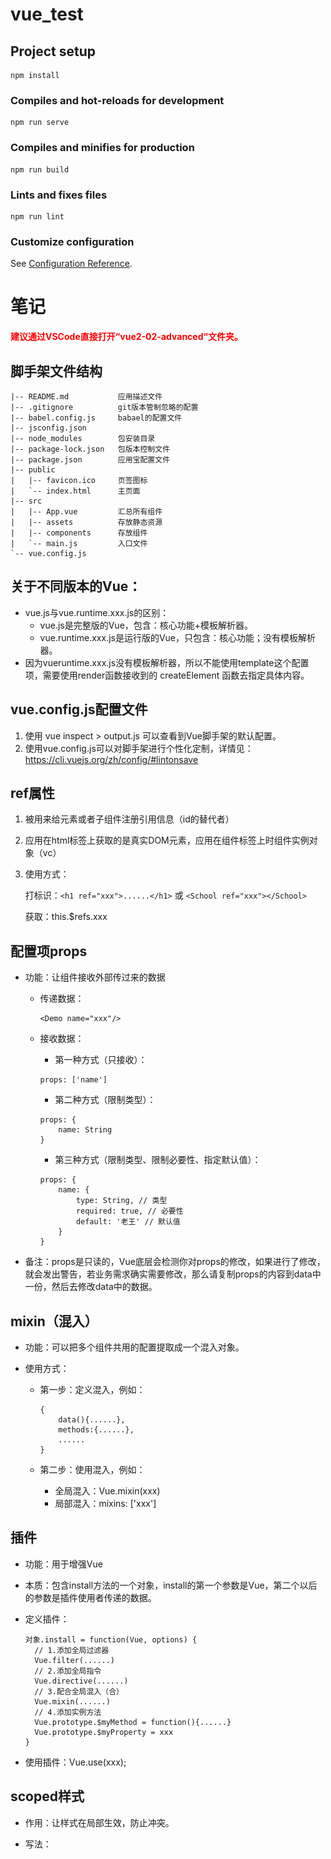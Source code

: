 # vue_test

## Project setup
```
npm install
```

### Compiles and hot-reloads for development
```
npm run serve
```

### Compiles and minifies for production
```
npm run build
```

### Lints and fixes files
```
npm run lint
```

### Customize configuration
See [Configuration Reference](https://cli.vuejs.org/config/).



# 笔记

<span style="color:red;font-weight:bold;">建议通过VSCode直接打开“vue2-02-advanced“文件夹。</span>

## 脚手架文件结构

```shell
|-- README.md			应用描述文件
|-- .gitignore			git版本管制忽略的配置
|-- babel.config.js		babael的配置文件
|-- jsconfig.json		
|-- node_modules		包安装目录
|-- package-lock.json	包版本控制文件
|-- package.json		应用宝配置文件
|-- public
|   |-- favicon.ico		页签图标
|   `-- index.html		主页面
|-- src
|   |-- App.vue			汇总所有组件
|   |-- assets			存放静态资源
|   |-- components		存放组件
|   `-- main.js			入口文件
`-- vue.config.js
```



## 关于不同版本的Vue：

- vue.js与vue.runtime.xxx.js的区别：
  - vue.js是完整版的Vue，包含：核心功能+模板解析器。
  - vue.runtime.xxx.js是运行版的Vue，只包含：核心功能；没有模板解析器。
- 因为vueruntime.xxx.js没有模板解析器，所以不能使用template这个配置项，需要使用render函数接收到的 createElement 函数去指定具体内容。



## vue.config.js配置文件

1. 使用 vue inspect > output.js 可以查看到Vue脚手架的默认配置。
2. 使用vue.config.js可以对脚手架进行个性化定制，详情见：https://cli.vuejs.org/zh/config/#lintonsave

## ref属性

1. 被用来给元素或者子组件注册引用信息（id的替代者）

2. 应用在html标签上获取的是真实DOM元素，应用在组件标签上时组件实例对象（vc）

3. 使用方式：

   打标识：`<h1 ref="xxx">......</h1>` 或 `<School ref="xxx"></School>`

   获取：this.$refs.xxx

## 配置项props

- 功能：让组件接收外部传过来的数据

  - 传递数据：

    ```vue
    <Demo name="xxx"/>
    ```

  - 接收数据：

    - 第一种方式（只接收）：

    ```vue
    props: ['name']
    ```

    - 第二种方式（限制类型）：

    ```vue
    props: {
    	name: String
    }
    ```

    - 第三种方式（限制类型、限制必要性、指定默认值）：

    ```shell
    props: {
    	name: {
    		type: String, // 类型
    		required: true, // 必要性
    		default: '老王' // 默认值
    	}
    }
    ```

- 备注：props是只读的，Vue底层会检测你对props的修改，如果进行了修改，就会发出警告，若业务需求确实需要修改，那么请复制props的内容到data中一份，然后去修改data中的数据。

## mixin（混入）

- 功能：可以把多个组件共用的配置提取成一个混入对象。

- 使用方式：

  - 第一步：定义混入，例如：

    ```vue
    {
    	data(){......},
    	methods:{......},
    	......
    }
    ```

  - 第二步：使用混入，例如：

    - 全局混入：Vue.mixin(xxx)
    - 局部混入：mixins: ['xxx']



## 插件

- 功能：用于增强Vue

- 本质：包含install方法的一个对象，install的第一个参数是Vue，第二个以后的参数是插件使用者传递的数据。

- 定义插件：

  ```vue
  对象.install = function(Vue, options) {
  	// 1.添加全局过滤器
  	Vue.filter(......)
  	// 2.添加全局指令
  	Vue.directive(......)
  	// 3.配合全局混入（合）
  	Vue.mixin(......)
  	// 4.添加实例方法
  	Vue.prototype.$myMethod = function(){......}
  	Vue.prototype.$myProperty = xxx
  }
  ```

- 使用插件：Vue.use(xxx);



## scoped样式

- 作用：让样式在局部生效，防止冲突。

- 写法：

  <style scoped>

## 总结TodoList案例

- 组件化编码流程：
  - 拆分静态组件：组件要按照功能点拆分，命名不要与html元素冲突。
  - 实现动态组件：考虑好数据的存放位置，数据是一个组件在用，还是一些组件在用：
    - 一个组件在用：放在组件自身即可。
    - 一些组件在用：放在他们共同的父组件上（<span style="color:red">状态提升</span>）
  - 实现交互：从绑定事件开始。
- props适用于：
  - 父组件==>子组件通信。
  - 子组件==>父组件通信（要求父先给子一个函数）
- 使用v-model时要切记：v-model绑定的值不能是props传过来的值，因为props是不可以修改的！
- props穿过来的若是对象类型的值，修改对象中的属性时Vue不会报错，但不推荐这样做。



## webStorage

- 存储内容大小一般支持5MB左右（不同浏览器可能还不一样）
- 浏览器端通过window.sessionStorage和window.localStorage属性来实现本地存储机制。
- 相关API：
  - xxxStorage.setItem('key', 'value');
    - 该方法接受一个键和值作为参数，会把键值对添加到存储中，如果键名存在，则更新其对应的值。
  - xxxStorage.getItem('person');
    - 该方法接受一个键名作为参数，返回键名对应的值。
  - xxxStorage.removeItem('key')
    - 该方法接受一个键名作为参数，并把该键名从存储中删除。
  - xxxStorage.clear()
    - 该方法会清空存储中的所有数据。
- 备注：
  - sessionStorage存储的内容会随着浏览器窗口关闭而消失。
  - localStorage存储的内容，需要手动清除才会消失。
  - xxxStorage.getItem(xxx)，如果xxx对应的value获取不到，那么getItem的返回值是null。
  - JSON.parse(null)的结果依然是null.



## 组件的自定义事件

- 一种组件间通信的方式，适用于<span style="color:red;font-weight:bold;">子组件==>父组件</span>

- 使用场景：A是父组件，B是子组件，B想给A传数据，那么就要在A中给B绑定自定义事件（<span style="color:red;font-weight:bold;">事件的回调在A中</span>）。

- 绑定自定义事件：

  - 第一种方式，在父组件中：

    ```vue
    <Demo @atguigu="test"/> 
    // 或者
    <Demo v-on:atguigu="test"/>
    ```

  - 第二种方式，在父组件中：

    ```vue
    <Demo ref="demo"/>
    ......
    mounted() {
    	this.$refs.xxx.$on('atguigu', this.test);
    }
    ```

  - 若想让自定义事件只能触发一次，可以使用`once`修饰符，或`$once`方法。

- 触发自定义事件：`this.$emit('atguigu',数据)`。

- 解绑自定义事件：`this.$off('atguigu')`。

- 组件上也可以绑定原生DOM事件，需要使用`native`修饰符。

- 注意：通过`this.$refs.xxx.$on('atguigu',回调)`绑定自定义事件时，回调<span style="color:red;font-weight:bold;">要么配置在methods中，要么用箭头函数</span>，否则this指向会出问题！！！



## 全局事件总线（GlobalEventBus）

- 一种组件间通信的方式，适用于<span style="color:red;font-weight:bold;">任意组件间通信</span>。

- 安装全局事件总线：

  ```js
  new Vue({
  	......
      beforeCreate() {
  		Vue.prototype.$bus = this; // 安装全局事件总线，￥bus就是当前应用的vm
  	},
      ......
  })
  ```

- 使用全局事件总线：

  - 接收数据：A组件想接收数据，则在A组件中给$bus绑定自定义事件<span style="color:red;font-weight:bold;">回调留在A组件自身</span>。

    ```js
    methods(){
        demo(data){......}
    }
    ......
    mounted(){
        this.$bus.$on('xxx', this.dmeo);
    }
    ```

  - 提供数据：`this.$but.$emit('xxx', 数据)`

- 最好在beforeDestroy钩子中，用$off去解绑<span style="color:red;font-weight:bold;">当前组件所用到的</span>事件。



## 消息订阅与发布

- 一种组件间通信的方式，适用于<span style="color:red;font-weight:bold;">任意组件间通信</span>。

- 使用步骤：

  - 安装pubsub：`npm i pubsub-js`

  - 引入：`import pubsub from 'pubsub-js'`

  - 接收数据：A组件想接收数据，则在A组件中订阅消息，订阅的<span style="color:red;font-weight:bold;">回调留在A组件自身</span>。

    ```js
    methods(){
        demo(data){......}
    }
    ......
    mounted(){
        this.pid = pubsub.subscribe('xxx', this.demo); // 订阅消息
    }
    ```

  - 提供数据：`pubsub.subscribe('xxx', 数据);`

  - 最好在beforeDestroy钩子中，用`pubsub.unsubscribe(this.pid)`去<span style="color:red;font-weight:bold;">取消订阅</span>。

## nextTick

- 语法：`this.$nextTick(回调函数)`
- 作用：在下一次DOM更新结束后执行其指定的回调。
- 什么时候用：当改变数据后，要基于更新后的新DOM进行某些操作时，要在nextTick所指定的回调函数中执行。



## Vue封装的过度与动画

- 作用：在插入、更新或移除DOM元素时，在合适的时候给元素添加样式类名。
- 图示：

![image-20231022110154447](images/image-20231022110154447.png)

- 写法：

  - 准备好样式：

    - 元素进入的样式：
      1. v-enter：进入的起点
      2. v-enter-active：进入过程中
      3. v-enter-to：进入的终点
    - 元素离开的样式：
      1. v-leave：离开的起点
      2. v-leave-active：离开过程中
      3. v-leave-to：离开的重点

  - 使用`<transition>`包裹要过度的元素，并配置name属性：

    ```vue
    <transition name="hello">
    	<h1 v-show="isShow">
            你好啊！
        </h1>
    </transition>
    ```

  - 备注：若有多个元素需要过度，则需要使用：`<transition-group>`，且每个元素都要指定`key`值。

- 利用三方动画库

  - https://animate.style/

  - 安装

    ```shell
    npm i animate.css
    ```

  - 引入

    ```js
    import "animate.css";
    ```

  - 示例

    ```vue
    <transition-group
      name="animate__animated animate__bounce"
      appear
      enter-active-class="animate__swing"
      leave-active-class="animate__backOutUp"
    >
      <h1 v-show="isShow" key="1">你好啊！</h1>
      <h1 v-show="!isShow" key="2">尚硅谷！</h1>
    </transition-group>
    ```


## Vue脚手架配置代理

本示例用到的后端服务是`test_proxy_server`，执行`node server1`和`node server2`即可。

- 方法一

  - 在vue.config.js中添加如下配置：

  ```js
  // 开启代理服务器（方式一）
  devServer: {
      proxy: 'http://localhost:5000'
  },
  ```

  - 说明：
    - 优点：配置简单，请求资源时直接发给前端（8080）即可。
    - 缺点：不能配置多个代理，不能灵活的控制请求是否走代理。
    - 工作方式：若按照上述配置代理，当请求了前端不存在的资源时，那么该请求会转发给服务器（优先匹配前端资源）。

- 方法二

  - 编写vue.config.js配置具体代理规则

    ```js
    // 开启代理服务器（方式二）
    devServer: {
        proxy: {
          '/api': {
            target: 'http://localhost:5000', // 代理目标的基础路径
            pathRewrite: { '^/api': '' }
            // ws: true, // 用于支持websocket
            // changeOrigin: true // 用于控制请求头中的host值
          },
          '/demo': {
            target: 'http://localhost:5001', // 代理目标的基础路径
            pathRewrite: { '^/demo': '' }
            // ws: true, // 用于支持websocket
            // changeOrigin: true // 用于控制请求头中的host值
          },
        }
    }
    ```

  - 说明：

    - 优点：可以配置多个代理，且可以灵活的控制请求是否走代理。
    - 缺点：配置略微繁琐，请求资源时必须加前缀。



​	



